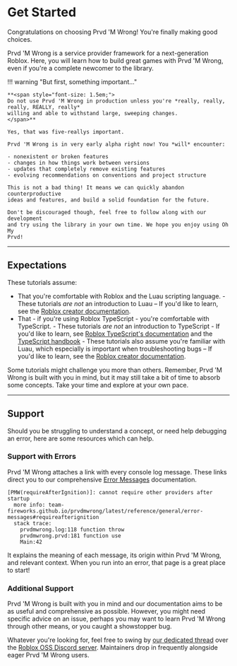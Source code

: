# Get Started

Congratulations on choosing Prvd 'M Wrong! You're finally making good choices.

Prvd 'M Wrong is a service provider framework for a next-generation Roblox. Here, you will
learn how to build great games with Prvd 'M Wrong, even if you're a complete
newcomer to the library.

!!! warning "But first, something important..."

    **<span style="font-size: 1.5em;">
    Do not use Prvd 'M Wrong in production unless you're *really, really, really, REALLY, really*
    willing and able to withstand large, sweeping changes.
    </span>**

    Yes, that was five-reallys important.

    Prvd 'M Wrong is in very early alpha right now! You *will* encounter:

    - nonexistent or broken features
    - changes in how things work between versions
    - updates that completely remove existing features
    - evolving recommendations on conventions and project structure

    This is not a bad thing! It means we can quickly abandon counterproductive
    ideas and features, and build a solid foundation for the future.

    Don't be discouraged though, feel free to follow along with our development
    and try using the library in your own time. We hope you enjoy using Oh My
    Prvd!

---

## Expectations

These tutorials assume:

- That you're comfortable with Roblox and the Luau scripting language.
      - These tutorials _are not_ an introduction to Luau – If you'd like to learn,
        see the [Roblox creator documentation](https://create.roblox.com/docs).
- That - if you're using Roblox TypeScript - you're comfortable with TypeScript.
      - These tutorials _are not_ an introduction to TypeScript - If you'd like
        to learn, see [Roblox TypeScript's documentation](https://roblox-ts.com/docs/)
        and the [TypeScript handbook](https://www.typescriptlang.org/docs/handbook/intro.html)
      - These tutorials also assume you're familiar with Luau, which especially
        is important when troubleshooting bugs – If you'd like to learn, see the
        [Roblox creator documentation](https://create.roblox.com/docs).

Some tutorials might challenge you more than others. Remember, Prvd 'M Wrong is
built with you in mind, but it may still take a bit of time to absorb some
concepts. Take your time and explore at your own pace.

---

## Support

Should you be struggling to understand a concept, or need help debugging an
error, here are some resources which can help.

### Support with Errors

Prvd 'M Wrong attaches a link with every console log message. These links direct
you to our comprehensive [Error Messages](../reference/error-messages.md)
documentation.

```Txt hl_lines="2"
[PMW(requireAfterIgnition)]: cannot require other providers after startup
  more info: team-fireworks.github.io/prvdmwrong/latest/reference/general/error-messages#requireafterignition
  stack trace:
    prvdmwrong.log:118 function throw
    prvdmwrong.prvd:181 function use
    Main:42
```

It explains the meaning of each message, its origin within Prvd 'M Wrong, and
relevant context. When you run into an error, that page is a great place to start!

### Additional Support

Prvd 'M Wrong is built with you in mind and our documentation aims to be as useful
and comprehensive as possible. However, you might need specific advice on an
issue, perhaps you may want to learn Prvd 'M Wrong through other means, or you
caught a showstopper bug.

Whatever you're looking for, feel free to swing by [our dedicated
thread](https://discord.com/channels/385151591524597761/1267055070374268969)
over the [Roblox OSS Discord server](https://discord.gg/VaDCnesCXj). Maintainers
drop in frequently alongside eager Prvd 'M Wrong users.
